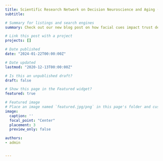 ```yaml
---
title: Scientific Research Network on Decision Neuroscience and Aging (SRNDNA)
subtitle:

# Summary for listings and search engines
summary: Check out our new blog post on how facial cues impact trust decisions.

# Link this post with a project
projects: []

# Date published
date: "2024-01-22T00:00:00Z"

# Date updated
lastmod: "2020-12-13T00:00:00Z"

# Is this an unpublished draft?
draft: false

# Show this page in the Featured widget?
featured: true

# Featured image
# Place an image named `featured.jpg/png` in this page's folder and customize its options here.
image:
  caption: ''
  focal_point: "Center"
  placement: 3
  preview_only: false

authors:
- admin


---
```

